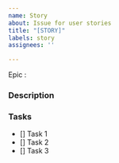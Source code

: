 ```yaml
---
name: Story
about: Issue for user stories
title: "[STORY]"
labels: story
assignees: ''

---
```


Epic : 

### Description

### Tasks

- [] Task 1
- [] Task 2
- [] Task 3
